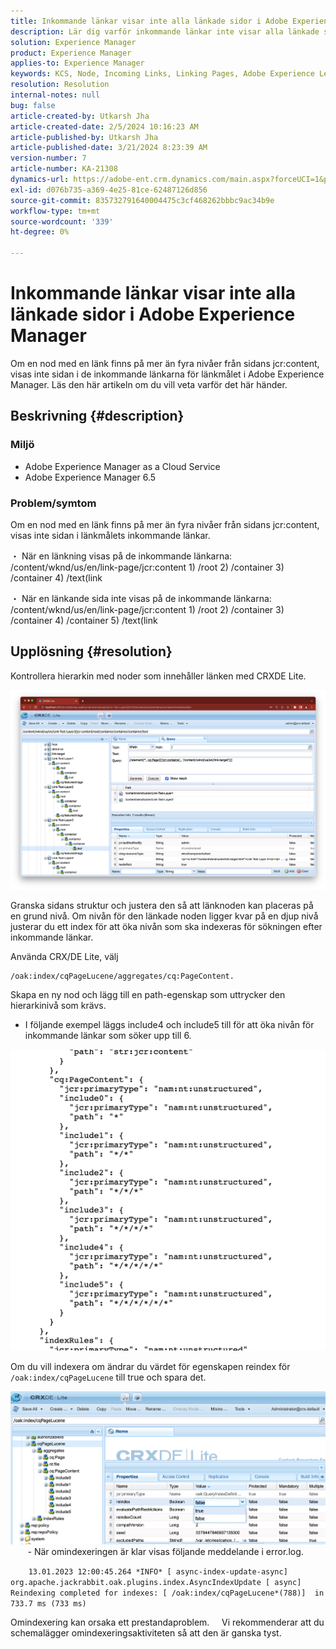 ```yaml
---
title: Inkommande länkar visar inte alla länkade sidor i Adobe Experience Manager
description: Lär dig varför inkommande länkar inte visar alla länkade sidor i Adobe Experience Manager.
solution: Experience Manager
product: Experience Manager
applies-to: Experience Manager
keywords: KCS, Node, Incoming Links, Linking Pages, Adobe Experience League, jcr:content, Link Target
resolution: Resolution
internal-notes: null
bug: false
article-created-by: Utkarsh Jha
article-created-date: 2/5/2024 10:16:23 AM
article-published-by: Utkarsh Jha
article-published-date: 3/21/2024 8:23:39 AM
version-number: 7
article-number: KA-21308
dynamics-url: https://adobe-ent.crm.dynamics.com/main.aspx?forceUCI=1&pagetype=entityrecord&etn=knowledgearticle&id=7c355f9c-0fc4-ee11-9079-6045bd0065f9
exl-id: d076b735-a369-4e25-81ce-62487126d856
source-git-commit: 835732791640004475c3cf468262bbbc9ac34b9e
workflow-type: tm+mt
source-wordcount: '339'
ht-degree: 0%

---
```


# Inkommande länkar visar inte alla länkade sidor i Adobe Experience Manager


Om en nod med en länk finns på mer än fyra nivåer från sidans jcr:content, visas inte sidan i de inkommande länkarna för länkmålet i Adobe Experience Manager. Läs den här artikeln om du vill veta varför det här händer.

## Beskrivning {#description}


### <b>Miljö</b>

- Adobe Experience Manager as a Cloud Service
- Adobe Experience Manager 6.5




### <b>Problem/symtom</b>

Om en nod med en länk finns på mer än fyra nivåer från sidans jcr:content, visas inte sidan i länkmålets inkommande länkar.

・ När en länkning visas på de inkommande länkarna: /content/wknd/us/en/link-page/jcr:content 1) /root 2) /container 3) /container 4) /text(link

・ När en länkande sida inte visas på de inkommande länkarna: /content/wknd/us/en/link-page/jcr:content 1) /root 2) /container 3) /container 4) /container 5) /text(link


## Upplösning {#resolution}


Kontrollera hierarkin med noder som innehåller länken med CRXDE Lite.

![](assets/667a70ba-a39b-ed11-aad1-6045bd0065b6.png)

Granska sidans struktur och justera den så att länknoden kan placeras på en grund nivå.
Om nivån för den länkade noden ligger kvar på en djup nivå justerar du ett index för att öka nivån som ska indexeras för sökningen efter inkommande länkar.

Använda CRX/DE Lite, välj


```
/oak:index/cqPageLucene/aggregates/cq:PageContent.
```

Skapa en ny nod och lägg till en path-egenskap som uttrycker den hierarkinivå som krävs.
- I följande exempel läggs include4 och include5 till för att öka nivån för inkommande länkar som söker upp till 6.

![](assets/72c18342-0e9e-ed11-aad1-6045bd0067ea.png)

Om du vill indexera om ändrar du värdet för egenskapen reindex för `/oak:index/cqPageLucene` till true och spara det.

![](assets/a4203d8b-0e9e-ed11-aad1-6045bd0067ea.png)
  
    - När omindexeringen är klar visas följande meddelande i error.log.

`    13.01.2023 12:00:45.264 *INFO* [ async-index-update-async]  org.apache.jackrabbit.oak.plugins.index.AsyncIndexUpdate [ async]  Reindexing completed for indexes: [ /oak:index/cqPageLucene*(788)]  in 733.7 ms (733 ms)`

Omindexering kan orsaka ett prestandaproblem.
    Vi rekommenderar att du schemalägger omindexeringsaktiviteten så att den är ganska tyst.
